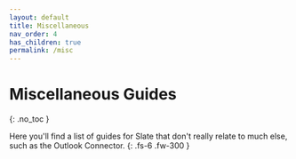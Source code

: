 ```yaml
---
layout: default
title: Miscellaneous
nav_order: 4
has_children: true
permalink: /misc
---
```


# Miscellaneous Guides
{: .no_toc }

Here you'll find a list of guides for Slate that don't really relate to much else, such as the Outlook Connector.
{: .fs-6 .fw-300 }
